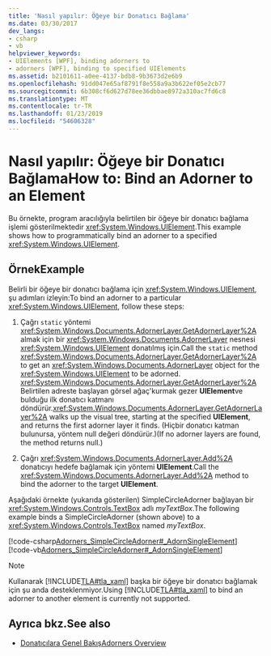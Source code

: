 ```yaml
---
title: 'Nasıl yapılır: Öğeye bir Donatıcı Bağlama'
ms.date: 03/30/2017
dev_langs:
- csharp
- vb
helpviewer_keywords:
- UIElements [WPF], binding adorners to
- adorners [WPF], binding to specified UIElements
ms.assetid: b2101611-a0ee-4137-bdb8-9b3673d2e6b9
ms.openlocfilehash: 91dd047e65af8791f8e558a9a3b622ef05e2cb77
ms.sourcegitcommit: 6b308cf6d627d78ee36dbbae8972a310ac7fd6c8
ms.translationtype: MT
ms.contentlocale: tr-TR
ms.lasthandoff: 01/23/2019
ms.locfileid: "54606328"
---
```

# <a name="how-to-bind-an-adorner-to-an-element"></a><span data-ttu-id="efd2c-102">Nasıl yapılır: Öğeye bir Donatıcı Bağlama</span><span class="sxs-lookup"><span data-stu-id="efd2c-102">How to: Bind an Adorner to an Element</span></span>
<span data-ttu-id="efd2c-103">Bu örnekte, program aracılığıyla belirtilen bir öğeye bir donatıcı bağlama işlemi gösterilmektedir <xref:System.Windows.UIElement>.</span><span class="sxs-lookup"><span data-stu-id="efd2c-103">This example shows how to programmatically bind an adorner to a specified <xref:System.Windows.UIElement>.</span></span>  
  
## <a name="example"></a><span data-ttu-id="efd2c-104">Örnek</span><span class="sxs-lookup"><span data-stu-id="efd2c-104">Example</span></span>  
 <span data-ttu-id="efd2c-105">Belirli bir öğeye bir donatıcı bağlama için <xref:System.Windows.UIElement>, şu adımları izleyin:</span><span class="sxs-lookup"><span data-stu-id="efd2c-105">To bind an adorner to a particular <xref:System.Windows.UIElement>, follow these steps:</span></span>  
  
1.  <span data-ttu-id="efd2c-106">Çağrı `static` yöntemi <xref:System.Windows.Documents.AdornerLayer.GetAdornerLayer%2A> almak için bir <xref:System.Windows.Documents.AdornerLayer> nesnesi <xref:System.Windows.UIElement> donatılmış için.</span><span class="sxs-lookup"><span data-stu-id="efd2c-106">Call the `static` method <xref:System.Windows.Documents.AdornerLayer.GetAdornerLayer%2A> to get an <xref:System.Windows.Documents.AdornerLayer> object for the <xref:System.Windows.UIElement> to be adorned.</span></span> <span data-ttu-id="efd2c-107"><xref:System.Windows.Documents.AdornerLayer.GetAdornerLayer%2A> Belirtilen adreste başlayan görsel ağaç'kurmak gezer **UIElement**ve bulduğu ilk donatıcı katmanı döndürür.</span><span class="sxs-lookup"><span data-stu-id="efd2c-107"><xref:System.Windows.Documents.AdornerLayer.GetAdornerLayer%2A> walks up the visual tree, starting at the specified **UIElement**, and returns the first adorner layer it finds.</span></span> <span data-ttu-id="efd2c-108">(Hiçbir donatıcı katman bulunursa, yöntem null değeri döndürür.)</span><span class="sxs-lookup"><span data-stu-id="efd2c-108">(If no adorner layers are found, the method returns null.)</span></span>  
  
2.  <span data-ttu-id="efd2c-109">Çağrı <xref:System.Windows.Documents.AdornerLayer.Add%2A> donatıcıyı hedefe bağlamak için yöntemi **UIElement**.</span><span class="sxs-lookup"><span data-stu-id="efd2c-109">Call the <xref:System.Windows.Documents.AdornerLayer.Add%2A> method to bind the adorner to the target **UIElement**.</span></span>  
  
 <span data-ttu-id="efd2c-110">Aşağıdaki örnekte (yukarıda gösterilen) SimpleCircleAdorner bağlayan bir <xref:System.Windows.Controls.TextBox> adlı *myTextBox*.</span><span class="sxs-lookup"><span data-stu-id="efd2c-110">The following example binds a SimpleCircleAdorner (shown above) to a <xref:System.Windows.Controls.TextBox> named *myTextBox*.</span></span>  
  
 [!code-csharp[Adorners_SimpleCircleAdorner#_AdornSingleElement](../../../../samples/snippets/csharp/VS_Snippets_Wpf/Adorners_SimpleCircleAdorner/CSharp/Window1.xaml.cs#_adornsingleelement)]
 [!code-vb[Adorners_SimpleCircleAdorner#_AdornSingleElement](../../../../samples/snippets/visualbasic/VS_Snippets_Wpf/Adorners_SimpleCircleAdorner/VisualBasic/Window1.xaml.vb#_adornsingleelement)]  
  
> [!NOTE]
>  <span data-ttu-id="efd2c-111">Kullanarak [!INCLUDE[TLA#tla_xaml](../../../../includes/tlasharptla-xaml-md.md)] başka bir öğeye bir donatıcı bağlamak için şu anda desteklenmiyor.</span><span class="sxs-lookup"><span data-stu-id="efd2c-111">Using [!INCLUDE[TLA#tla_xaml](../../../../includes/tlasharptla-xaml-md.md)] to bind an adorner to another element is currently not supported.</span></span>  
  
## <a name="see-also"></a><span data-ttu-id="efd2c-112">Ayrıca bkz.</span><span class="sxs-lookup"><span data-stu-id="efd2c-112">See also</span></span>
- [<span data-ttu-id="efd2c-113">Donatıcılara Genel Bakış</span><span class="sxs-lookup"><span data-stu-id="efd2c-113">Adorners Overview</span></span>](../../../../docs/framework/wpf/controls/adorners-overview.md)
